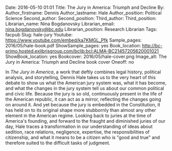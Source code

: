 Date: 2016-05-10 01:01
Title: The Jury in America: Triumph and Decline
By: 
Author_firstname: Dennis
Author_lastname: Hale
Author_position: Political Science
Second_author:
Second_position:
Third_author:
Third_position:
Librarian_name: Nina Bogdanovsky
Librarian_email: nina.bogdanovsky@bc.edu
Librarian_position: Research Librarian
Tags: facpub
Slug: hale-jury
Youtube: https://www.youtube.com/embed/ka7KMGL_Pfk
Sample_pages: 2016/05/hale-book.pdf
ShowSample_pages: yes
Book_location: http://bc-primo.hosted.exlibrisgroup.com/bclib:bcl:ALMA-BC21457205620001021
ShowBook_location: yes
Bookcover: 2016/05/hale-cover.png
Image_alt: The Jury in America: Triumph and Decline book cover
Oneoff: no

In <em>The Jury in America</em>, a work that deftly combines legal history, political analysis, and storytelling, Dennis Hale takes us to the very heart of this debate to show us what the American jury system was, what it has become, and what the changes in the jury system tell us about our common political and civic life. Because the jury is so old, continuously present in the life of the American republic, it can act as a mirror, reflecting the changes going on around it. And yet because the jury is embedded in the Constitution, it has held on to its original shape more stubbornly than almost any other element in the American regime. Looking back to juries at the time of America's founding, and forward to the fraught and diminished juries of our day, Hale traces a transformation in our understanding of ideas about sedition, race relations, negligence, expertise, the responsibilities of citizenship, and what it means to be a citizen who is "good and true" and therefore suited to the difficult tasks of judgment. 